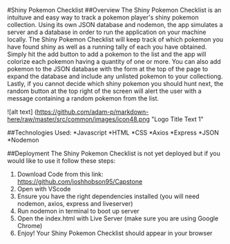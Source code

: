 #Shiny Pokemon Checklist
##Overview
The Shiny Pokemon Checklist is an intuituve and easy way to track a pokemon player's shiny pokemon collection. Using its own JSON database and nodemon, the app simulates a server and a database in order to run the application on your machine locally. The Shiny Pokemon Checklist will keep track of which pokemon you have found shiny as well as a running tally of each you have obtained. Simply hit the add button to add a pokemon to the list and the app will colorize each pokemon having a quantity of one or more. You can also add pokemon to the JSON database with the form at the top of the page to expand the database and include any unlisted pokemon to your collectiong. Lastly, if you cannot decide which shiny pokemon you should hunt next, the random button at the top right of the screen will alert the user with a message containing a random pokemon from the list. 

![alt text]  (https://github.com/adam-p/markdown-here/raw/master/src/common/images/icon48.png "Logo Title Text 1"





##Technologies Used:
*Javascript
*HTML
*CSS
*Axios
*Express
*JSON
*Nodemon

##Deployment
The Shiny Pokemon Checklist is not yet deployed but if you would like to use it follow these steps:
1. Download Code from this link: https://github.com/joshhobson95/Capstone
2. Open with VScode
3. Ensure you have the right dependencies installed (you will need nodemon, axios, express and liveserver)
4. Run nodemon in terminal to boot up server
5. Open the index.html with Live Server (make sure you are using Google Chrome)
6. Enjoy! Your Shiny Pokemon Checklist should appear in your browser
